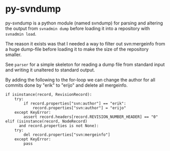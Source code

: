 py-svndump
==========

py-svndump is a python module (named svndump) for parsing and altering the
output from `svnadmin dump` before loading it into a repository with `svnadmin
load`.

The reason it exists was that I needed a way to filter out svn:mergeinfo from a
huge dump-file before loading it to make the size of the repository smaller.

See `parser` for a simple skeleton for reading a dump file from standard input
and writing it unaltered to standard output.

By adding the following to the for-loop we can change the author for all
commits done by "erik" to "erijo" and delete all mergeinfo.

    if isinstance(record, RevisionRecord):
        try:
            if record.properties["svn:author"] == "erik":
                record.properties["svn:author"] = "erijo"
        except KeyError:
            assert record.headers[record.REVISION_NUMBER_HEADER] == "0"
    elif (isinstance(record, NodeRecord)
          and record.properties is not None):
        try:
            del record.properties["svn:mergeinfo"]
        except KeyError:
            pass
